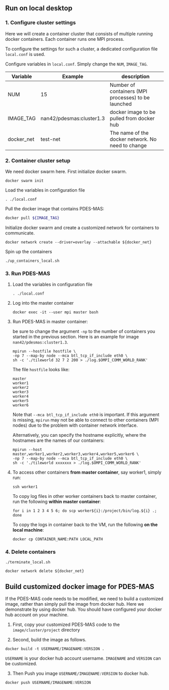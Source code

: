 

## Run on local desktop

### 1. Configure cluster settings

Here we will create a container cluster that consists of multiple running docker containers. Each container runs one MPI process.

To configure the settings for such a cluster, a dedicated configuration file `local.conf` is used. 

Configure variables in `local.conf`. Simply change the `NUM`,  `IMAGE_TAG`. 

| Variable   | Example                  | description                                         |
| ---------- | ------------------------ | --------------------------------------------------- |
| NUM        | 15                       | Number of containers (MPI processes) to be launched |
| IMAGE_TAG  | nan42/pdesmas:cluster1.3 | docker image to be pulled from docker hub           |
| docker_net | test-net                 | The name of the docker network. No need to change   |

### 2. Container cluster setup

We need docker swarm here. First initialize docker swarm.

```
docker swarm init
```

Load the variables in configuration file

```shell
. ./local.conf
```

Pull the docker image that contains PDES-MAS:

```bash
docker pull ${IMAGE_TAG}
```

Initialize docker swarm and create a customized network for containers to communicate.

```shell
docker network create --driver=overlay --attachable ${docker_net}
```

Spin up the containers 

```
./up_containers_local.sh
```

### 3. Run PDES-MAS

1. Load the variables in configuration file

   ```shell
   . ./local.conf
   ```

2. Log into the master container

   ```shell
   docker exec -it --user mpi master bash
   ```

3. Run PDES-MAS in master container:

   be sure to change the argument `-np` to the number of containers you started in the previous section. Here is an example for image `nan42/pdesmas:cluster1.3`.

   ```shell
   mpirun --hostfile hostfile \
   -np 7 --map-by node --mca btl_tcp_if_include eth0 \
   sh -c './tileworld 32 7 2 200 > ./log.$OMPI_COMM_WORLD_RANK'
   ```

   The file `hostfile` looks like:

   ```
   master
   worker1
   worker2
   worker3
   worker4
   worker5
   worker6
   ```

   Note that `--mca btl_tcp_if_include eth0` is important. If this argument is missing, `mpirun` may not be able to connect to other containers (MPI nodes) due to the problem with container network interface.

   Alternatively, you can specify the hostname explicitly, where the hostnames are the names of our containers:

   ```shell
   mpirun --host master,worker1,worker2,worker3,worker4,worker5,worker6 \
   -np 7 --map-by node --mca btl_tcp_if_include eth0 \
   sh -c './tileworld xxxxxxx > ./log.$OMPI_COMM_WORLD_RANK'
   ```

4. To access other containers **from master container**, say worker1, simply run:

   ```
   ssh worker1
   ```

   To copy log files in other worker containers back to master container, run the following **within master container**:

   ```shell
   for i in 1 2 3 4 5 6; do scp worker${i}:/project/bin/log.${i} .; done
   ```

   To copy the logs in container back to the VM, run the following **on the local machine**:

   ```
   docker cp CONTAINER_NAME:PATH LOCAL_PATH
   ```


### 4. Delete containers

```
./terminate_local.sh
```

```
docker network delete ${docker_net}
```





## Build customized docker image for PDES-MAS

If the PDES-MAS code needs to be modified, we need to build a customized image, rather than simply pull the image from docker hub. Here we demonstrate by using docker hub. You should have configured your docker hub account on your machine.



1. First, copy your customized PDES-MAS code to the  `image/cluster/project` directory

2. Second, build the image as follows. 

```
docker build -t USERNAME/IMAGENAME:VERSION .
```

`USERNAME` is your docker hub account username. `IMAGENAME` and `VERSION` can be customized.

3. Then Push you image `USERNAME/IMAGENAME:VERSION` to docker hub.

```
docker push USERNAME/IMAGENAME:VERSION
```


